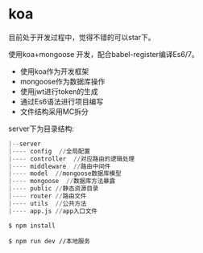# koa

目前处于开发过程中，觉得不错的可以star下。

使用koa+mongoose 开发，配合babel-register编译Es6/7。

* 使用koa作为开发框架
* mongoose作为数据库操作
* 使用jwt进行token的生成
* 通过Es6语法进行项目编写
* 文件结构采用MC拆分

server下为目录结构:
```python
|--server
|---- config  //全局配置
|---- controller  //对应路由的逻辑处理
|---- middleware  //路由中间件
|---- model  //mongoose数据库模型
|---- mongoose  //数据库方法暴露
|---- public //静态资源目录
|---- router //路由文件
|---- utils  //公共方法
|---- app.js //app入口文件
```

```
$ npm install 

$ npm run dev //本地服务
```
